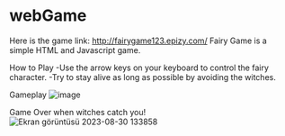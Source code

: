 # webGame
Here is the game link: http://fairygame123.epizy.com/
Fairy Game is a simple HTML and Javascript game.

How to Play
-Use the arrow keys on your keyboard to control the fairy character.
-Try to stay alive as long as possible by avoiding the witches.

Gameplay
![image](https://github.com/selinnoz/webGame/assets/73435487/2ea91cf3-a3b6-4508-96ba-5fdd44910eca)

Game Over when witches catch you!
![Ekran görüntüsü 2023-08-30 133858](https://github.com/selinnoz/webGame/assets/73435487/9b6f55c4-8672-4433-bc3a-16a9355c7229)
